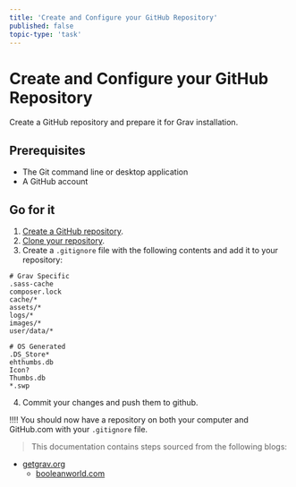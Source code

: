 ```yaml
---
title: 'Create and Configure your GitHub Repository'
published: false
topic-type: 'task'
---
```


# Create and Configure your GitHub Repository

Create a GitHub repository and prepare it for Grav installation.

## Prerequisites

* The Git command line or desktop application
* A GitHub account

## Go for it

1. [Create a GitHub repository](https://help.github.com/articles/create-a-repo/).
2. [Clone your repository](https://help.github.com/articles/cloning-a-repository/).
3. Create a `.gitignore` file with the following contents and add it to your repository:

```
# Grav Specific
.sass-cache
composer.lock
cache/*
assets/*
logs/*
images/*
user/data/*

# OS Generated
.DS_Store*
ehthumbs.db
Icon?
Thumbs.db
*.swp
```

4. Commit your changes and push them to github.

!!!! You should now have a repository on both your computer and GitHub.com with your `.gitignore` file.

> This documentation contains steps sourced from the following blogs:
  *	[getgrav.org](https://getgrav.org/blog/developing-with-github-part-2)
	* [booleanworld.com](https://www.booleanworld.com/install-grav-cms-debian-ubuntu/)
